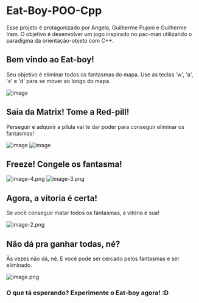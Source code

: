 # Eat-Boy-POO-Cpp
Esse projeto é protagonizado por Angela, Guilherme Pujoni e Guilherme Iram.
O objetivo é desenvolver um jogo inspirado no pac-man utilizando o paradigma
da orientação-objeto com C++. 

## Bem vindo ao Eat-boy!
Seu objetivo é eliminar todos os fantasmas do mapa. Use as teclas 'w', 'a', 's' e 'd' para se mover ao longo do mapa.

![image](https://user-images.githubusercontent.com/83552274/165008649-99de7b36-4a90-44dc-a4e2-87b3e507f243.png)

## Saia da Matrix! Tome a Red-pill!
Perseguir e adquirir a pílula vai te dar poder para conseguir eliminar os fantasmas!

![image](https://user-images.githubusercontent.com/83552274/165008938-7c253061-f562-4251-9cd2-3b70b66d3cf4.png)
![image](https://user-images.githubusercontent.com/83552274/165009034-11e5477c-3dc6-4f75-a5dd-1c7487ec18f5.png)

## Freeze! Congele os fantasma!

![image-4.png](attachment:image-4.png)
![image-3.png](attachment:image-3.png)

## Agora, a vitoria é certa!
Se você conseguir matar todos os fantasmas, a vitória é sua!

![image-2.png](attachment:image-2.png)

## Não dá pra ganhar todas, né?
Às vezes não dá, né. E você pode ser cercado pelos fantasmas e ser eliminado.

![image.png](attachment:image.png)

### O que tá esperando? Experimente o Eat-boy agora! :D
